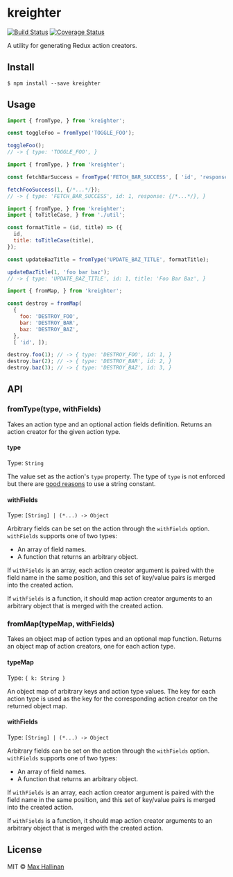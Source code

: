 # kreighter

[![Build Status](https://travis-ci.org/maxhallinan/kreighter.svg?branch=master)](https://travis-ci.org/maxhallinan/kreighter)
[![Coverage Status](https://coveralls.io/repos/github/maxhallinan/kreighter/badge.svg)](https://coveralls.io/github/maxhallinan/kreighter)

A utility for generating Redux action creators.


## Install

```
$ npm install --save kreighter
```


## Usage

```javascript
import { fromType, } from 'kreighter';

const toggleFoo = fromType('TOGGLE_FOO');

toggleFoo();
// -> { type: 'TOGGLE_FOO', }
```

```javascript
import { fromType, } from 'kreighter';

const fetchBarSuccess = fromType('FETCH_BAR_SUCCESS', [ 'id', 'response', ]);

fetchFooSuccess(1, {/*...*/});
// -> { type: 'FETCH_BAR_SUCCESS', id: 1, response: {/*...*/}, }
```

```javascript
import { fromType, } from 'kreighter';
import { toTitleCase, } from './util';

const formatTitle = (id, title) => ({
  id,
  title: toTitleCase(title),
});

const updateBazTitle = fromType('UPDATE_BAZ_TITLE', formatTitle);

updateBazTitle(1, 'foo bar baz');
// -> { type: 'UPDATE_BAZ_TITLE', id: 1, title: 'Foo Bar Baz', }
```

```javascript
import { fromMap, } from 'kreighter';

const destroy = fromMap(
  {
    foo: 'DESTROY_FOO',
    bar: 'DESTROY_BAR',
    baz: 'DESTROY_BAZ',
  },
  [ 'id', ]);

destroy.foo(1); // -> { type: 'DESTROY_FOO', id: 1, }
destroy.bar(2); // -> { type: 'DESTROY_BAR', id: 2, }
destroy.baz(3); // -> { type: 'DESTROY_BAZ', id: 3, }
```


## API

### fromType(type, withFields)

Takes an action type and an optional action fields definition. Returns an
action creator for the given action type.

#### type

Type: `String`

The value set as the action's `type` property. The type of `type` is not
enforced but there are [good reasons](http://redux.js.org/docs/faq/Actions.html#why-should-type-be-a-string-or-at-least-serializable-why-should-my-action-types-be-constants)
to use a string constant.

#### withFields

Type: `[String] | (*...) -> Object`

Arbitrary fields can be set on the action through the `withFields` option.
`withFields` supports one of two types:

- An array of field names.
- A function that returns an arbitrary object.

If `withFields` is an array, each action creator argument is paired with the field
name in the same position, and this set of key/value pairs is merged into the
created action.

If `withFields` is a function, it should map action creator arguments to an arbitrary
object that is merged with the created action.


### fromMap(typeMap, withFields)

Takes an object map of action types and an optional map function. Returns
an object map of action creators, one for each action type.

#### typeMap

Type: `{ k: String }`

An object map of arbitrary keys and action type values. The key for each action type
is used as the key for the corresponding action creator on the returned object map.

#### withFields

Type: `[String] | (*...) -> Object`

Arbitrary fields can be set on the action through the `withFields` option.
`withFields` supports one of two types:

- An array of field names.
- A function that returns an arbitrary object.

If `withFields` is an array, each action creator argument is paired with the field
name in the same position, and this set of key/value pairs is merged into the
created action.

If `withFields` is a function, it should map action creator arguments to an arbitrary
object that is merged with the created action.


## License

MIT © [Max Hallinan](https://github.com/maxhallinan)
